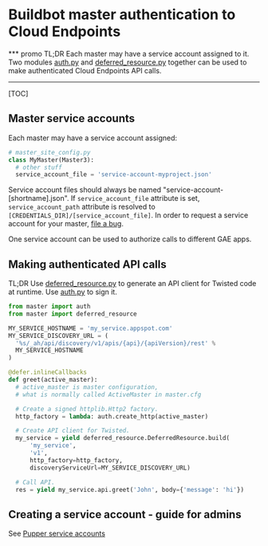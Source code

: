 # Buildbot master authentication to Cloud Endpoints

*** promo
TL;DR Each master may have a service account assigned to it. Two modules
[auth.py](https://chromium.googlesource.com/chromium/tools/build/+/master/scripts/master/auth.py)
and
[deferred_resource.py](https://chromium.googlesource.com/chromium/tools/build/+/master/scripts/master/deferred_resource.py)
together can be used to make authenticated Cloud Endpoints API calls.
***

[TOC]

## Master service accounts

Each master may have a service account assigned:

```python
# master_site_config.py
class MyMaster(Master3):
  # other stuff
  service_account_file = 'service-account-myproject.json'
```

Service account files should always be named
"service-account-[shortname].json". If `service_account_file` attribute
is set, `service_account_path` attribute is resolved to
`[CREDENTIALS_DIR]/[service_account_file]`. In order to request a
service account for your master,
[file a bug](https://code.google.com/p/chromium/issues/entry?template=Build%20Infrastructure&labels=Infra-Labs,Restrict-View-Google&summary=Service%20account%20[short%20name]%20for%20master.[master_name]&comment=Please%20provide%20a%20service%20account%20json%20key%20file%20%22service-account-[short%20name].json%22%20on%20[master%20machine].%0A%0DInstructions%20for%20admins%20to%20create%20service%20accounts:%20https://sites.google.com/a/google.com/chrome-infrastructure/appspot-instances/buildbot-master-authentication-to-gae-apps).

One service account can be used to authorize calls to different GAE
apps.

## Making authenticated API calls

TL;DR Use
[deferred_resource.py](https://chromium.googlesource.com/chromium/tools/build/+/master/scripts/master/deferred_resource.py)
to generate an API client for Twisted code at runtime. Use
[auth.py](https://chromium.googlesource.com/chromium/tools/build/+/master/scripts/master/auth.py)
to sign it.

```python
from master import auth
from master import deferred_resource

MY_SERVICE_HOSTNAME = 'my_service.appspot.com'
MY_SERVICE_DISCOVERY_URL = (
  '%s/_ah/api/discovery/v1/apis/{api}/{apiVersion}/rest' %
  MY_SERVICE_HOSTNAME
)

@defer.inlineCallbacks
def greet(active_master):
  # active_master is master configuration,
  # what is normally called ActiveMaster in master.cfg

  # Create a signed httplib.Http2 factory.
  http_factory = lambda: auth.create_http(active_master)

  # Create API client for Twisted.
  my_service = yield deferred_resource.DeferredResource.build(
      'my_service',
      'v1',
      http_factory=http_factory,
      discoveryServiceUrl=MY_SERVICE_DISCOVERY_URL)

  # Call API.
  res = yield my_service.api.greet('John', body={'message': 'hi'})
```

## Creating a service account - guide for admins

See [Pupper service accounts](https://sites.google.com/a/google.com/chrome-infrastructure/systems/puppet/puppet-service-accounts)
